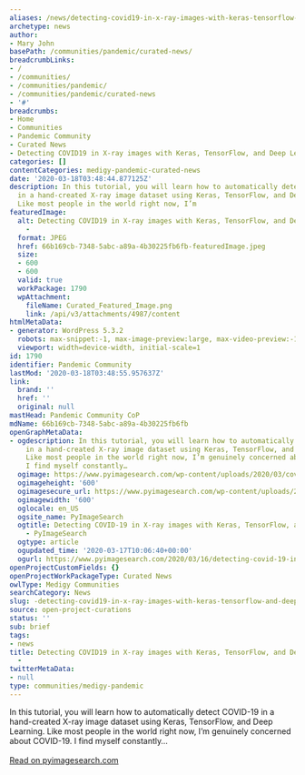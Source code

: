 ```yaml
---
aliases: /news/detecting-covid19-in-x-ray-images-with-keras-tensorflow-and-deep-learning
archetype: news
author:
- Mary John
basePath: /communities/pandemic/curated-news/
breadcrumbLinks:
- /
- /communities/
- /communities/pandemic/
- /communities/pandemic/curated-news
- '#'
breadcrumbs:
- Home
- Communities
- Pandemic Community
- Curated News
- Detecting COVID19 in X-ray images with Keras, TensorFlow, and Deep Learning -
categories: []
contentCategories: medigy-pandemic-curated-news
date: '2020-03-18T03:48:44.877125Z'
description: In this tutorial, you will learn how to automatically detect COVID-19
  in a hand-created X-ray image dataset using Keras, TensorFlow, and Deep Learning.
  Like most people in the world right now, I’m
featuredImage:
  alt: Detecting COVID19 in X-ray images with Keras, TensorFlow, and Deep Learning
    -
  format: JPEG
  href: 66b169cb-7348-5abc-a89a-4b30225fb6fb-featuredImage.jpeg
  size:
  - 600
  - 600
  valid: true
  workPackage: 1790
  wpAttachment:
    fileName: Curated_Featured_Image.png
    link: /api/v3/attachments/4987/content
htmlMetaData:
- generator: WordPress 5.3.2
  robots: max-snippet:-1, max-image-preview:large, max-video-preview:-1
  viewport: width=device-width, initial-scale=1
id: 1790
identifier: Pandemic Community
lastMod: '2020-03-18T03:48:55.957637Z'
link:
  brand: ''
  href: ''
  original: null
mastHead: Pandemic Community CoP
mdName: 66b169cb-7348-5abc-a89a-4b30225fb6fb
openGraphMetaData:
- ogdescription: In this tutorial, you will learn how to automatically detect COVID-19
    in a hand-created X-ray image dataset using Keras, TensorFlow, and Deep Learning.
    Like most people in the world right now, I’m genuinely concerned about COVID-19.
    I find myself constantly…
  ogimage: https://www.pyimagesearch.com/wp-content/uploads/2020/03/covid19_keras_header.jpg
  ogimageheight: '600'
  ogimagesecure_url: https://www.pyimagesearch.com/wp-content/uploads/2020/03/covid19_keras_header.jpg
  ogimagewidth: '600'
  oglocale: en_US
  ogsite_name: PyImageSearch
  ogtitle: Detecting COVID-19 in X-ray images with Keras, TensorFlow, and Deep Learning
    - PyImageSearch
  ogtype: article
  ogupdated_time: '2020-03-17T10:06:40+00:00'
  ogurl: https://www.pyimagesearch.com/2020/03/16/detecting-covid-19-in-x-ray-images-with-keras-tensorflow-and-deep-learning/
openProjectCustomFields: {}
openProjectWorkPackageType: Curated News
owlType: Medigy Communities
searchCategory: News
slug: -detecting-covid19-in-x-ray-images-with-keras-tensorflow-and-deep-learning
source: open-project-curations
status: ''
sub: brief
tags:
- news
title: Detecting COVID19 in X-ray images with Keras, TensorFlow, and Deep Learning
  -
twitterMetaData:
- null
type: communities/medigy-pandemic
---
```


In this tutorial, you will learn how to automatically detect COVID-19 in a hand-created X-ray image dataset using Keras, TensorFlow, and Deep Learning. Like most people in the world right now, I’m genuinely concerned about COVID-19. I find myself constantly…<br><br><a target="_blank" href=https://www.pyimagesearch.com/2020/03/16/detecting-covid-19-in-x-ray-images-with-keras-tensorflow-and-deep-learning/>Read on pyimagesearch.com</a>